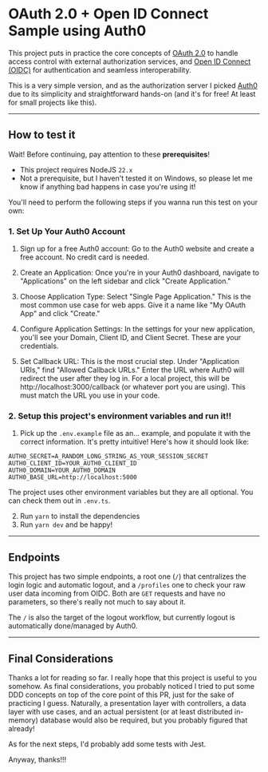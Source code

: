 # OAuth 2.0 + Open ID Connect Sample using Auth0

This project puts in practice the core concepts of [OAuth 2.0](https://oauth.net/2/) to handle access control with external authorization services, and [Open ID Connect (OIDC)](https://openid.net/developers/how-connect-works/) for authentication and seamless interoperability.

This is a very simple version, and as the authorization server I picked [Auth0](https://auth0.com/) due to its simplicity and straightforward hands-on (and it's for free! At least for small projects like this).

---

## How to test it

Wait! Before continuing, pay attention to these **prerequisites**!

- This project requires NodeJS `22.x`
- Not a prerequisite, but I haven't tested it on Windows, so please let me know if anything bad happens in case you're using it!

You'll need to perform the following steps if you wanna run this test on your own:

### 1. Set Up Your Auth0 Account

1. Sign up for a free Auth0 account: Go to the Auth0 website and create a free account. No credit card is needed.

2. Create an Application: Once you're in your Auth0 dashboard, navigate to "Applications" on the left sidebar and click "Create Application."

3. Choose Application Type: Select "Single Page Application." This is the most common use case for web apps. Give it a name like "My OAuth App" and click "Create."

4. Configure Application Settings: In the settings for your new application, you'll see your Domain, Client ID, and Client Secret. These are your credentials.

5. Set Callback URL: This is the most crucial step. Under "Application URIs," find "Allowed Callback URLs." Enter the URL where Auth0 will redirect the user after they log in. For a local project, this will be http://localhost:3000/callback (or whatever port you are using). This must match the URL you use in your code.

### 2. Setup this project's environment variables and run it!!

1. Pick up the `.env.example` file as an... example, and populate it with the correct information. It's pretty intuitive! Here's how it should look like:

```plaintext
AUTH0_SECRET=A_RANDOM_LONG_STRING_AS_YOUR_SESSION_SECRET
AUTH0_CLIENT_ID=YOUR_AUTH0_CLIENT_ID
AUTH0_DOMAIN=YOUR_AUTH0_DOMAIN
AUTH0_BASE_URL=http://localhost:5000
```

The project uses other environment variables but they are all optional. You can check them out in `.env.ts`.

2. Run `yarn` to install the dependencies
3. Run `yarn dev` and be happy!

---

## Endpoints

This project has two simple endpoints, a root one (`/`) that centralizes the login logic and automatic logout, and a `/profiles` one to check your raw user data incoming from OIDC. Both are `GET` requests and have no parameters, so there's really not much to say about it.

The `/` is also the target of the logout workflow, but currently logout is automatically done/managed by Auth0.

---

## Final Considerations

Thanks a lot for reading so far. I really hope that this project is useful to you somehow. As final considerations, you probably noticed I tried to put some DDD concepts on top of the core point of this PR, just for the sake of practicing I guess. Naturally, a presentation layer with controllers, a data layer with use cases, and an actual persistent (or at least distributed in-memory) database would also be required, but you probably figured that already!

As for the next steps, I'd probably add some tests with Jest.

Anyway, thanks!!!
